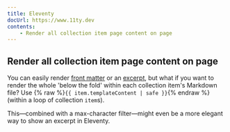 ```yaml
---
title: Eleventy
docUrl: https://www.11ty.dev
contents:
    - Render all collection item page content on page
---
```


## Render all collection item page content on page

You can easily render [front matter](https://www.11ty.dev/docs/data-frontmatter/) or an [excerpt](https://www.11ty.dev/docs/data-frontmatter-customize/#example-parse-excerpts-from-content), but what if you want to render the whole 'below the fold' within each collection item's Markdown file? Use {% raw %}`{{ item.templateContent | safe }}`{% endraw %} (within a loop of collection `item`s).

This—combined with a max-character filter—might even be a more elegant way to show an excerpt in Eleventy.
